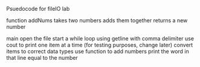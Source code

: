 Psuedocode for fileIO lab

function addNums
	takes two numbers
	adds them together
	returns a new number

main
	open the file
	start a while loop using getline with comma delimiter
		use cout to print one item at a time (for testing purposes, change later)
		convert items to correct data types
		use function to add numbers
		print the word in that line equal to the number
	
